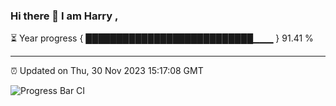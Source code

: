 ### Hi there 👋 I am Harry , 

⏳ Year progress { ███████████████████████████▁▁▁ } 91.41 %

---

⏰ Updated on Thu, 30 Nov 2023 15:17:08 GMT

![Progress Bar CI](https://github.com/duykhang68/duykhang68/workflows/Progress%20Bar%20CI/badge.svg)
